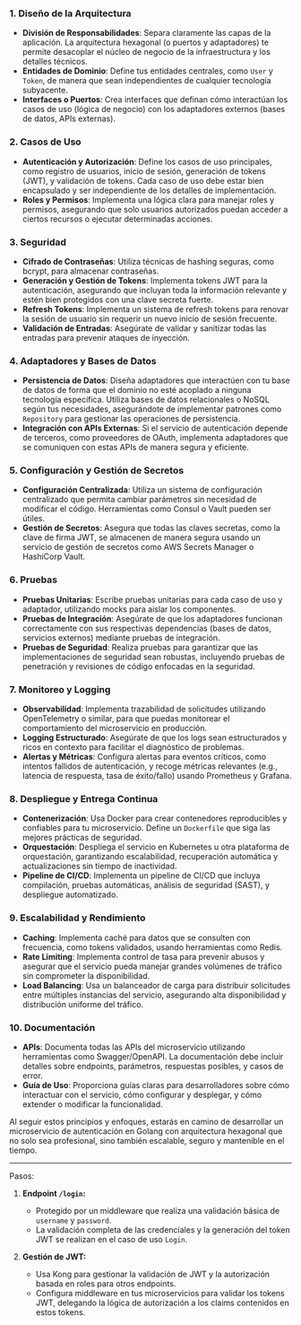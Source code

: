 ### 1. **Diseño de la Arquitectura**
   - **División de Responsabilidades**: Separa claramente las capas de la aplicación. La arquitectura hexagonal (o puertos y adaptadores) te permite desacoplar el núcleo de negocio de la infraestructura y los detalles técnicos.
   - **Entidades de Dominio**: Define tus entidades centrales, como `User` y `Token`, de manera que sean independientes de cualquier tecnología subyacente.
   - **Interfaces o Puertos**: Crea interfaces que definan cómo interactúan los casos de uso (lógica de negocio) con los adaptadores externos (bases de datos, APIs externas).

### 2. **Casos de Uso**
   - **Autenticación y Autorización**: Define los casos de uso principales, como registro de usuarios, inicio de sesión, generación de tokens (JWT), y validación de tokens. Cada caso de uso debe estar bien encapsulado y ser independiente de los detalles de implementación.
   - **Roles y Permisos**: Implementa una lógica clara para manejar roles y permisos, asegurando que solo usuarios autorizados puedan acceder a ciertos recursos o ejecutar determinadas acciones.

### 3. **Seguridad**
   - **Cifrado de Contraseñas**: Utiliza técnicas de hashing seguras, como bcrypt, para almacenar contraseñas.
   - **Generación y Gestión de Tokens**: Implementa tokens JWT para la autenticación, asegurando que incluyan toda la información relevante y estén bien protegidos con una clave secreta fuerte.
   - **Refresh Tokens**: Implementa un sistema de refresh tokens para renovar la sesión de usuario sin requerir un nuevo inicio de sesión frecuente.
   - **Validación de Entradas**: Asegúrate de validar y sanitizar todas las entradas para prevenir ataques de inyección.

### 4. **Adaptadores y Bases de Datos**
   - **Persistencia de Datos**: Diseña adaptadores que interactúen con tu base de datos de forma que el dominio no esté acoplado a ninguna tecnología específica. Utiliza bases de datos relacionales o NoSQL según tus necesidades, asegurándote de implementar patrones como `Repository` para gestionar las operaciones de persistencia.
   - **Integración con APIs Externas**: Si el servicio de autenticación depende de terceros, como proveedores de OAuth, implementa adaptadores que se comuniquen con estas APIs de manera segura y eficiente.

### 5. **Configuración y Gestión de Secretos**
   - **Configuración Centralizada**: Utiliza un sistema de configuración centralizado que permita cambiar parámetros sin necesidad de modificar el código. Herramientas como Consul o Vault pueden ser útiles.
   - **Gestión de Secretos**: Asegura que todas las claves secretas, como la clave de firma JWT, se almacenen de manera segura usando un servicio de gestión de secretos como AWS Secrets Manager o HashiCorp Vault.

### 6. **Pruebas**
   - **Pruebas Unitarias**: Escribe pruebas unitarias para cada caso de uso y adaptador, utilizando mocks para aislar los componentes.
   - **Pruebas de Integración**: Asegúrate de que los adaptadores funcionan correctamente con sus respectivas dependencias (bases de datos, servicios externos) mediante pruebas de integración.
   - **Pruebas de Seguridad**: Realiza pruebas para garantizar que las implementaciones de seguridad sean robustas, incluyendo pruebas de penetración y revisiones de código enfocadas en la seguridad.

### 7. **Monitoreo y Logging**
   - **Observabilidad**: Implementa trazabilidad de solicitudes utilizando OpenTelemetry o similar, para que puedas monitorear el comportamiento del microservicio en producción.
   - **Logging Estructurado**: Asegúrate de que los logs sean estructurados y ricos en contexto para facilitar el diagnóstico de problemas.
   - **Alertas y Métricas**: Configura alertas para eventos críticos, como intentos fallidos de autenticación, y recoge métricas relevantes (e.g., latencia de respuesta, tasa de éxito/fallo) usando Prometheus y Grafana.

### 8. **Despliegue y Entrega Continua**
   - **Contenerización**: Usa Docker para crear contenedores reproducibles y confiables para tu microservicio. Define un `Dockerfile` que siga las mejores prácticas de seguridad.
   - **Orquestación**: Despliega el servicio en Kubernetes u otra plataforma de orquestación, garantizando escalabilidad, recuperación automática y actualizaciones sin tiempo de inactividad.
   - **Pipeline de CI/CD**: Implementa un pipeline de CI/CD que incluya compilación, pruebas automáticas, análisis de seguridad (SAST), y despliegue automatizado.

### 9. **Escalabilidad y Rendimiento**
   - **Caching**: Implementa caché para datos que se consulten con frecuencia, como tokens validados, usando herramientas como Redis.
   - **Rate Limiting**: Implementa control de tasa para prevenir abusos y asegurar que el servicio pueda manejar grandes volúmenes de tráfico sin comprometer la disponibilidad.
   - **Load Balancing**: Usa un balanceador de carga para distribuir solicitudes entre múltiples instancias del servicio, asegurando alta disponibilidad y distribución uniforme del tráfico.

### 10. **Documentación**
   - **APIs**: Documenta todas las APIs del microservicio utilizando herramientas como Swagger/OpenAPI. La documentación debe incluir detalles sobre endpoints, parámetros, respuestas posibles, y casos de error.
   - **Guía de Uso**: Proporciona guías claras para desarrolladores sobre cómo interactuar con el servicio, cómo configurar y desplegar, y cómo extender o modificar la funcionalidad.

Al seguir estos principios y enfoques, estarás en camino de desarrollar un microservicio de autenticación en Golang con arquitectura hexagonal que no solo sea profesional, sino también escalable, seguro y mantenible en el tiempo.

---


Pasos:

1. **Endpoint `/login`:**
   - Protegido por un middleware que realiza una validación básica de `username` y `password`.
   - La validación completa de las credenciales y la generación del token JWT se realizan en el caso de uso `Login`.

2. **Gestión de JWT:**
   - Usa Kong para gestionar la validación de JWT y la autorización basada en roles para otros endpoints.
   - Configura middleware en tus microservicios para validar los tokens JWT, delegando la lógica de autorización a los claims contenidos en estos tokens.